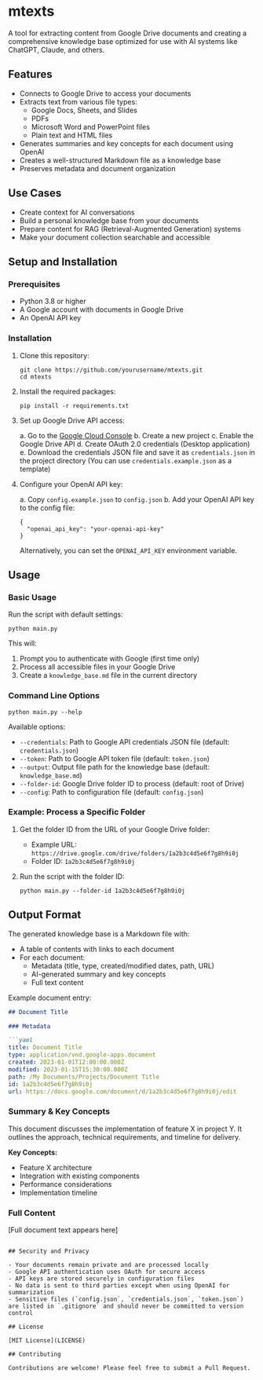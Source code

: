 # mtexts

A tool for extracting content from Google Drive documents and creating a comprehensive knowledge base optimized for use with AI systems like ChatGPT, Claude, and others.

## Features

- Connects to Google Drive to access your documents
- Extracts text from various file types:
  - Google Docs, Sheets, and Slides
  - PDFs
  - Microsoft Word and PowerPoint files
  - Plain text and HTML files
- Generates summaries and key concepts for each document using OpenAI
- Creates a well-structured Markdown file as a knowledge base
- Preserves metadata and document organization

## Use Cases

- Create context for AI conversations
- Build a personal knowledge base from your documents
- Prepare content for RAG (Retrieval-Augmented Generation) systems
- Make your document collection searchable and accessible

## Setup and Installation

### Prerequisites

- Python 3.8 or higher
- A Google account with documents in Google Drive
- An OpenAI API key

### Installation

1. Clone this repository:
   ```
   git clone https://github.com/yourusername/mtexts.git
   cd mtexts
   ```

2. Install the required packages:
   ```
   pip install -r requirements.txt
   ```

3. Set up Google Drive API access:
   
   a. Go to the [Google Cloud Console](https://console.cloud.google.com/)
   b. Create a new project
   c. Enable the Google Drive API
   d. Create OAuth 2.0 credentials (Desktop application)
   e. Download the credentials JSON file and save it as `credentials.json` in the project directory
      (You can use `credentials.example.json` as a template)

4. Configure your OpenAI API key:
   
   a. Copy `config.example.json` to `config.json`
   b. Add your OpenAI API key to the config file:
   ```
   {
     "openai_api_key": "your-openai-api-key"
   }
   ```
   
   Alternatively, you can set the `OPENAI_API_KEY` environment variable.

## Usage

### Basic Usage

Run the script with default settings:

```
python main.py
```

This will:
1. Prompt you to authenticate with Google (first time only)
2. Process all accessible files in your Google Drive
3. Create a `knowledge_base.md` file in the current directory

### Command Line Options

```
python main.py --help
```

Available options:

- `--credentials`: Path to Google API credentials JSON file (default: `credentials.json`)
- `--token`: Path to Google API token file (default: `token.json`)
- `--output`: Output file path for the knowledge base (default: `knowledge_base.md`)
- `--folder-id`: Google Drive folder ID to process (default: root of Drive)
- `--config`: Path to configuration file (default: `config.json`)

### Example: Process a Specific Folder

1. Get the folder ID from the URL of your Google Drive folder:
   - Example URL: `https://drive.google.com/drive/folders/1a2b3c4d5e6f7g8h9i0j`
   - Folder ID: `1a2b3c4d5e6f7g8h9i0j`

2. Run the script with the folder ID:
   ```
   python main.py --folder-id 1a2b3c4d5e6f7g8h9i0j
   ```

## Output Format

The generated knowledge base is a Markdown file with:

- A table of contents with links to each document
- For each document:
  - Metadata (title, type, created/modified dates, path, URL)
  - AI-generated summary and key concepts
  - Full text content

Example document entry:

```markdown
## Document Title

### Metadata

```yaml
title: Document Title
type: application/vnd.google-apps.document
created: 2023-01-01T12:00:00.000Z
modified: 2023-01-15T15:30:00.000Z
path: /My Documents/Projects/Document Title
id: 1a2b3c4d5e6f7g8h9i0j
url: https://docs.google.com/document/d/1a2b3c4d5e6f7g8h9i0j/edit
```

### Summary & Key Concepts

This document discusses the implementation of feature X in project Y. It outlines the approach, technical requirements, and timeline for delivery.

**Key Concepts:**

- Feature X architecture
- Integration with existing components
- Performance considerations
- Implementation timeline

### Full Content

[Full document text appears here]
```

## Security and Privacy

- Your documents remain private and are processed locally
- Google API authentication uses OAuth for secure access
- API keys are stored securely in configuration files
- No data is sent to third parties except when using OpenAI for summarization
- Sensitive files (`config.json`, `credentials.json`, `token.json`) are listed in `.gitignore` and should never be committed to version control

## License

[MIT License](LICENSE)

## Contributing

Contributions are welcome! Please feel free to submit a Pull Request.